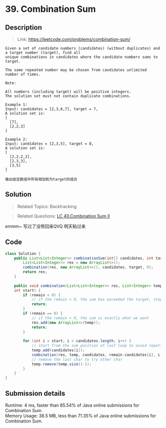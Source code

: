 # 39. Combination Sum

## Description

> Link: https://leetcode.com/problems/combination-sum/

```
Given a set of candidate numbers (candidates) (without duplicates) and a target number (target), find all 
unique combinations in candidates where the candidate numbers sums to target.

The same repeated number may be chosen from candidates unlimited number of times.

Note:

All numbers (including target) will be positive integers.
The solution set must not contain duplicate combinations.

Example 1:
Input: candidates = [2,3,6,7], target = 7,
A solution set is:
[
  [7],
  [2,2,3]
]

Example 2:
Input: candidates = [2,3,5], target = 8,
A solution set is:
[
  [2,2,2,2],
  [2,3,3],
  [3,5]
]

输出给定数组中所有相加和为target的组合

```


## Solution

> Related Topics: Backtracking

> Related Questions: [LC 40.](https://leetcode.com/problems/combination-sum-ii/)[Combination Sum II]()

emmm~ 写过了没带回来QVQ 明天粘过来

## Code

```java
class Solution {
    public List<List<Integer>> combinationSum(int[] candidates, int target) {
        List<List<Integer>> res = new ArrayList<>();
        combination(res, new ArrayList<>(), candidates, target, 0);
        return res;
    }
    
    public void combination(List<List<Integer>> res, List<Integer> temp, int[] candidates, int remain, 
    int start) {
        if (remain < 0) {
            // if the remain < 0, the sum has exceeded the target, stop the loop
            return;
        }
        if (remain == 0) {
            // if the remain = 0, the sum is exactly what we want
            res.add(new ArrayList<>(temp));
            return;
        }
        
        for (int i = start; i < candidates.length; i++) {
            // start from the sum position of last loop to avoid repetition
            temp.add(candidates[i]);
            combination(res, temp, candidates, remain-candidates[i], i);
            // remove the last char to try other char
            temp.remove(temp.size()-1);
        }
    }
}
```


## Submission details
Runtime: 4 ms, faster than 85.54% of Java online submissions for Combination Sum.<br>
Memory Usage: 38.5 MB, less than 71.35% of Java online submissions for Combination Sum.

